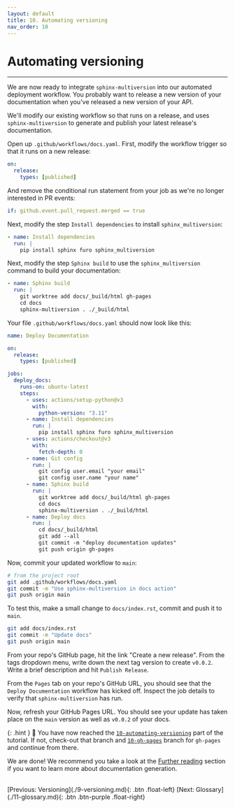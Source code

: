 ```yaml
---
layout: default
title: 10. Automating versioning
nav_order: 10
---
```


# Automating versioning

---

We are now ready to integrate `sphinx-multiversion` into our automated deployment workflow.
You probably want to release a new version of your documentation when you've released a new
version of your API.

We'll modify our existing workflow so that runs on a release, and uses `sphinx-multiversion`
to generate and publish your latest release's documentation.

Open up `.github/workflows/docs.yaml`. First, modify the workflow trigger so that it runs on
a new release:

```yaml
on:
  release:
    types: [published]
```

And remove the conditional run statement from your job as we're no longer interested in PR
events:

```yaml
if: github.event.pull_request.merged == true
```

Next, modify the step `Install dependencies` to install `sphinx_multiversion`:

```yaml
- name: Install dependencies
  run: |
    pip install sphinx furo sphinx_multiversion
```

Next, modify the step `Sphinx build` to use the `sphinx_multiversion` command to build your
documentation:

```yaml
- name: Sphinx build
  run: |
    git worktree add docs/_build/html gh-pages
    cd docs
    sphinx-multiversion . ./_build/html
```

Your file `.github/workflows/docs.yaml` should now look like this:

```yaml
name: Deploy Documentation

on:
  release:
    types: [published]

jobs:
  deploy_docs:
    runs-on: ubuntu-latest
    steps:
      - uses: actions/setup-python@v3
        with:
          python-version: "3.11"
      - name: Install dependencies
        run: |
          pip install sphinx furo sphinx_multiversion
      - uses: actions/checkout@v3
        with:
          fetch-depth: 0
      - name: Git config
        run: |
          git config user.email "your email"
          git config user.name "your name"
      - name: Sphinx build
        run: |
          git worktree add docs/_build/html gh-pages
          cd docs
          sphinx-multiversion . ./_build/html
      - name: Deploy docs
        run: |
          cd docs/_build/html
          git add --all
          git commit -m "deploy documentation updates"
          git push origin gh-pages
```

Now, commit your updated workflow to `main`:

```sh
# from the project root
git add .github/workflows/docs.yaml
git commit -m "Use sphinx-multiversion in docs action"
git push origin main
```

To test this, make a small change to `docs/index.rst`, commit and push it to `main`.

```bash
git add docs/index.rst
git commit -m "Update docs"
git push origin main
```

From your repo's GitHub page, hit the link "Create a new release". From the tags dropdown
menu, write down the next tag version to create `v0.0.2`. Write a brief description and hit
`Publish Release`.

From the `Pages` tab on your repo's GitHub URL, you should see that the `Deploy Documentation`
workflow has kicked off. Inspect the job details to verify that `sphinx-multiversion` has run.

Now, refresh your GitHub Pages URL. You should see your update has taken place on the `main`
version as well as `v0.0.2` of your docs.

{: .hint }
🙌 You have now reached the
[`10-automating-versioning`](https://github.com/aelsayed95/the-office/tree/10-automating-versioning)
part of the tutorial. If not, check-out that branch and
[`10-gh-pages`](https://github.com/aelsayed95/the-office/tree/10-gh-pages) branch for `gh-pages`
and continue from there.

We are done! We recommend you take a look at the [Further reading](#further-reading) section if you
want to learn more about documentation generation.

<br />
[Previous: Versioning](./9-versioning.md){: .btn .float-left}
[Next: Glossary](./11-glossary.md){: .btn .btn-purple .float-right}
<br />
